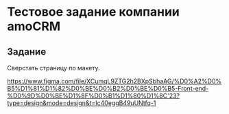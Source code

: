 # Тестовое задание компании amoCRM

## Задание

Сверстать страницу по макету.

https://www.figma.com/file/XCumqL9ZTG2h2BXpSbhaAG/%D0%A2%D0%B5%D1%81%D1%82%D0%BE%D0%B2%D0%BE%D0%B5-Front-end-%D0%9D%D0%BE%D1%8F%D0%B1%D1%80%D1%8C'23?type=design&mode=design&t=Ic40eggB49uUNtfq-1